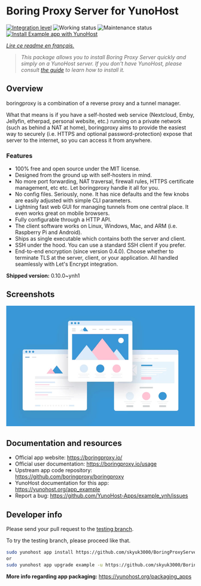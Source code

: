 # Boring Proxy Server for YunoHost

[![Integration level](https://dash.yunohost.org/integration/example.svg)](https://dash.yunohost.org/appci/app/example) ![Working status](https://ci-apps.yunohost.org/ci/badges/example.status.svg) ![Maintenance status](https://ci-apps.yunohost.org/ci/badges/example.maintain.svg)  
[![Install Example app with YunoHost](https://install-app.yunohost.org/install-with-yunohost.svg)](https://install-app.yunohost.org/?app=example)

*[Lire ce readme en français.](./README_fr.md)*

> *This package allows you to install Boring Proxy Server quickly and simply on a YunoHost server.
If you don't have YunoHost, please consult [the guide](https://yunohost.org/#/install) to learn how to install it.*

## Overview

boringproxy is a combination of a reverse proxy and a tunnel manager.

What that means is if you have a self-hosted web service (Nextcloud, Emby, Jellyfin, etherpad, personal website, etc.) running on a private network (such as behind a NAT at home), boringproxy aims to provide the easiest way to securely (i.e. HTTPS and optional password-protection) expose that server to the internet, so you can access it from anywhere.

### Features

 - 100% free and open source under the MIT license.
 - Designed from the ground up with self-hosters in mind.
 - No more port forwarding, NAT traversal, firewall rules, HTTPS certificate management, etc etc. Let boringproxy handle it all for you.
 - No config files. Seriously, none. It has nice defaults and the few knobs are easily adjusted with simple CLI parameters.
 - Lightning fast web GUI for managing tunnels from one central place. It even works great on mobile browsers.
 - Fully configurable through a HTTP API.
 - The client software works on Linux, Windows, Mac, and ARM (i.e. Raspberry Pi and Android).
 - Ships as single executable which contains both the server and client.
 - SSH under the hood. You can use a standard SSH client if you prefer.
 - End-to-end encryption (since version 0.4.0). Choose whether to terminate TLS at the server, client, or your application. All handled seamlessly with Let's Encrypt integration.


**Shipped version:** 0.10.0~ynh1

## Screenshots

![Screenshot of Example app](./doc/screenshots/example.jpg)

## Documentation and resources

* Official app website: <https://boringproxy.io/>
* Official user documentation: <https://boringproxy.io/usage>
* Upstream app code repository: <https://github.com/boringproxy/boringproxy>
* YunoHost documentation for this app: <https://yunohost.org/app_example>
* Report a bug: <https://github.com/YunoHost-Apps/example_ynh/issues>

## Developer info

Please send your pull request to the [testing branch](https://github.com/YunoHost-Apps/example_ynh/tree/testing).

To try the testing branch, please proceed like that.

``` bash
sudo yunohost app install https://github.com/skyuk3000/BoringProxyServer_ynh/ --debug
or
sudo yunohost app upgrade example -u https://github.com/skyuk3000/BoringProxyServer_ynhtree/testing --debug
```

**More info regarding app packaging:** <https://yunohost.org/packaging_apps>
